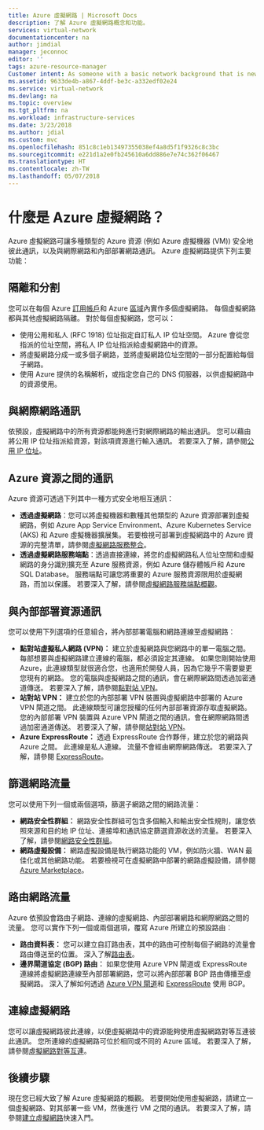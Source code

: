 ```yaml
---
title: Azure 虛擬網路 | Microsoft Docs
description: 了解 Azure 虛擬網路概念和功能。
services: virtual-network
documentationcenter: na
author: jimdial
manager: jeconnoc
editor: ''
tags: azure-resource-manager
Customer intent: As someone with a basic network background that is new to Azure, I want to understand the capabilities of Azure Virtual Network, so that my Azure resources such as VMs, can securely communicate with each other, the internet, and my on-premises resources.
ms.assetid: 9633de4b-a867-4ddf-be3c-a332edf02e24
ms.service: virtual-network
ms.devlang: na
ms.topic: overview
ms.tgt_pltfrm: na
ms.workload: infrastructure-services
ms.date: 3/23/2018
ms.author: jdial
ms.custom: mvc
ms.openlocfilehash: 851c8c1eb13497355038ef4a8d5f1f9326c8c3bc
ms.sourcegitcommit: e221d1a2e0fb245610a6dd886e7e74c362f06467
ms.translationtype: HT
ms.contentlocale: zh-TW
ms.lasthandoff: 05/07/2018
---
```

# <a name="what-is-azure-virtual-network"></a>什麼是 Azure 虛擬網路？

Azure 虛擬網路可讓多種類型的 Azure 資源 (例如 Azure 虛擬機器 (VM)) 安全地彼此通訊，以及與網際網路和內部部署網路通訊。 Azure 虛擬網路提供下列主要功能：

## <a name="isolation-and-segmentation"></a>隔離和分割

您可以在每個 Azure [訂用帳戶](../azure-glossary-cloud-terminology.md?toc=%2fazure%2fvirtual-network%2ftoc.json#subscription)和 Azure [區域](../azure-glossary-cloud-terminology.md?toc=%2fazure%2fvirtual-network%2ftoc.json#region)內實作多個虛擬網路。 每個虛擬網路都與其他虛擬網路隔離。 對於每個虛擬網路，您可以：
- 使用公用和私人 (RFC 1918) 位址指定自訂私人 IP 位址空間。 Azure 會從您指派的位址空間，將私人 IP 位址指派給虛擬網路中的資源。
- 將虛擬網路分成一或多個子網路，並將虛擬網路位址空間的一部分配置給每個子網路。
- 使用 Azure 提供的名稱解析，或指定您自己的 DNS 伺服器，以供虛擬網路中的資源使用。

## <a name="communicate-with-the-internet"></a>與網際網路通訊

依預設，虛擬網路中的所有資源都能夠進行對網際網路的輸出通訊。 您可以藉由將公用 IP 位址指派給資源，對該項資源進行輸入通訊。 若要深入了解，請參閱[公用 IP 位址](virtual-network-public-ip-address.md)。

## <a name="communicate-between-azure-resources"></a>Azure 資源之間的通訊

Azure 資源可透過下列其中一種方式安全地相互通訊：

- **透過虛擬網路**：您可以將虛擬機器和數種其他類型的 Azure 資源部署到虛擬網路，例如 Azure App Service Environment、Azure Kubernetes Service (AKS) 和 Azure 虛擬機器擴展集。 若要檢視可部署到虛擬網路中的 Azure 資源的完整清單，請參閱[虛擬網路服務整合](virtual-network-for-azure-services.md)。 
- **透過虛擬網路服務端點**：透過直接連線，將您的虛擬網路私人位址空間和虛擬網路的身分識別擴充至 Azure 服務資源，例如 Azure 儲存體帳戶和 Azure SQL Database。 服務端點可讓您將重要的 Azure 服務資源限用於虛擬網路，而加以保護。 若要深入了解，請參閱[虛擬網路服務端點概觀](virtual-network-service-endpoints-overview.md)。
 
## <a name="communicate-with-on-premises-resources"></a>與內部部署資源通訊

您可以使用下列選項的任意組合，將內部部署電腦和網路連線至虛擬網路︰

- **點對站虛擬私人網路 (VPN)：** 建立於虛擬網路與您網路中的單一電腦之間。 每部想要與虛擬網路建立連線的電腦，都必須設定其連線。 如果您剛開始使用 Azure，此連線類型就很適合您，也適用於開發人員，因為它幾乎不需要變更您現有的網路。 您的電腦與虛擬網路之間的通訊，會在網際網路間透過加密通道傳送。 若要深入了解，請參閱[點對站 VPN](../vpn-gateway/vpn-gateway-about-vpngateways.md?toc=%2fazure%2fvirtual-network%2ftoc.json#P2S)。
- **站對站 VPN：** 建立於您的內部部署 VPN 裝置與虛擬網路中部署的 Azure VPN 閘道之間。 此連線類型可讓您授權的任何內部部署資源存取虛擬網路。 您的內部部署 VPN 裝置與 Azure VPN 閘道之間的通訊，會在網際網路間透過加密通道傳送。 若要深入了解，請參閱[站對站 VPN](../vpn-gateway/vpn-gateway-about-vpngateways.md?toc=%2fazure%2fvirtual-network%2ftoc.json#s2smulti)。
- **Azure ExpressRoute：** 透過 ExpressRoute 合作夥伴，建立於您的網路與 Azure 之間。 此連線是私人連線。 流量不會經由網際網路傳送。 若要深入了解，請參閱 [ExpressRoute](../vpn-gateway/vpn-gateway-about-vpngateways.md?toc=%2fazure%2fvirtual-network%2ftoc.json#ExpressRoute)。

## <a name="filter-network-traffic"></a>篩選網路流量
您可以使用下列一個或兩個選項，篩選子網路之間的網路流量︰
- **網路安全性群組：** 網路安全性群組可包含多個輸入和輸出安全性規則，讓您依照來源和目的地 IP 位址、連接埠和通訊協定篩選資源收送的流量。 若要深入了解，請參閱[網路安全性群組](security-overview.md#network-security-groups)。
- **網路虛擬設備：** 網路虛擬設備是執行網路功能的 VM，例如防火牆、WAN 最佳化或其他網路功能。 若要檢視可在虛擬網路中部署的網路虛擬設備，請參閱 [Azure Marketplace](https://azuremarketplace.microsoft.com/marketplace/apps/category/networking?page=1&subcategories=appliances)。

## <a name="route-network-traffic"></a>路由網路流量

Azure 依預設會路由子網路、連線的虛擬網路、內部部署網路和網際網路之間的流量。 您可以實作下列一個或兩個選項，覆寫 Azure 所建立的預設路由︰
- **路由資料表︰** 您可以建立自訂路由表，其中的路由可控制每個子網路的流量會路由傳送至的位置。 深入了解[路由表](virtual-networks-udr-overview.md#user-defined)。
- **邊界閘道協定 (BGP) 路由︰** 如果您使用 Azure VPN 閘道或 ExpressRoute 連線將虛擬網路連線至內部部署網路，您可以將內部部署 BGP 路由傳播至虛擬網路。 深入了解如何透過 [Azure VPN 閘道](../vpn-gateway/vpn-gateway-bgp-overview.md?toc=%2fazure%2fvirtual-network%2ftoc.json)和 [ExpressRoute](../expressroute/expressroute-routing.md?toc=%2fazure%2fvirtual-network%2ftoc.json#dynamic-route-exchange) 使用 BGP。

## <a name="connect-virtual-networks"></a>連線虛擬網路

您可以讓虛擬網路彼此連線，以便虛擬網路中的資源能夠使用虛擬網路對等互連彼此通訊。 您所連線的虛擬網路可位於相同或不同的 Azure 區域。 若要深入了解，請參閱[虛擬網路對等互連](virtual-network-peering-overview.md)。

## <a name="next-steps"></a>後續步驟

現在您已經大致了解 Azure 虛擬網路的概觀。 若要開始使用虛擬網路，請建立一個虛擬網路、對其部署一些 VM，然後進行 VM 之間的通訊。 若要深入了解，請參閱[建立虛擬網路](quick-create-portal.md)快速入門。